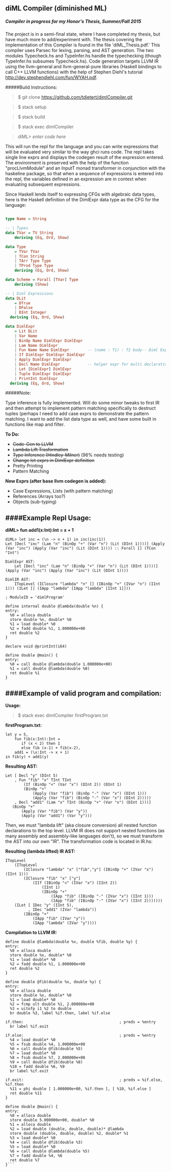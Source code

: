 ## diML Compiler (diminished ML)

##### Compiler in progress for my Honor's Thesis, Summer/Fall 2015
The project is in a semi-final state, where I have completed my thesis, but have much more to add/experiment with. The thesis covering the implementation of this Compiler is found in the file 'diML_Thesis.pdf.' This compiler uses Parsec for lexing, parsing, and AST generation. The two modules Typecheck.hs and TypeInfer.hs handle the typechecking (though TypeInfer.hs subsumes Typecheck.hs). Code generation targets LLVM IR using the llvm-general and llvm-general-pure libraries (Haskell bindings to call C++ LLVM functions) with the help of Stephen Diehl's tutorial <http://dev.stephendiehl.com/fun/WYAH.pdf>. 


#####Build Instructions:

> $ git clone https://github.com/tdietert/dimlCompiler.git

> $ stack setup

> $ stack build

> $ stack exec dimlCompiler

> diML> *enter code here*

This will run the repl for the language and you can write expressions that will be evaluated very similar to the way ghci runs code. The repl takes single line exprs and displays the codegen result of the expression entered. The environment is preserved with the help of the function "procLlvmModule" and an InputT monad transformer in conjunction with the haskeline package, so that when a sequence of expressions is entered into the repl, the variables defined in an expression are in context when evaluating subsequent expressions.


Since Haskell lends itself to expressing CFGs with algebraic data types, here is the Haskell definition of the DimlExpr data type as the CFG for the language:
```haskell

type Name = String

-- | Types
data TVar = TV String
    deriving (Eq, Ord, Show)

data Type 
    = TVar TVar
    | TCon String
    | TArr Type Type
    | TProd Type Type
    deriving (Eq, Ord, Show)

data Scheme = Forall [TVar] Type
    deriving (Show)

-- | Diml Expressions
data DLit 
    = DTrue
    | DFalse
    | DInt Integer
  deriving (Eq, Ord, Show)

data DimlExpr 
    = Lit DLit
    | Var Name
    | BinOp Name DimlExpr DimlExpr 
    | Lam Name DimlExpr
    | Fun Name Name DimlExpr        -- (name : T1) : T2 body-- Diml Expression Definition    
    | If DimlExpr DimlExpr DimlExpr
    | Apply DimlExpr DimlExpr
    | Decl Name DimlExpr            -- helper expr for multi declaration letexprs
    | Let [DimlExpr] DimlExpr 
    | Tuple DimlExpr DimlExpr
    | PrintInt DimlExpr
  deriving (Eq, Ord, Show)
```

#####Note:

Type inference is fully implemented. Will do some minor tweaks to first IR and then attempt to implement pattern matching specifically to destruct tuples (perhaps I need to add case exprs to demonstrate the pattern matching. I want to add the list data type as well, and have some built in functions like map and filter. 


**To Do:**
- ~~Code-Gen to LLVM~~
- ~~Lambda Lift Trasformation~~
- ~~Type Inference (Hindley-Milner)~~ (96% needs testing)
- ~~Change let exprs in DimlExpr definition~~
- Pretty Printing
- Pattern Matching


**New Exprs (after base llvm codegen is added):**

- Case Expressions, Lists (with pattern matching)
- References (Arrays too?)
- Objects (sub-typing)

####Example Repl Usage:
---

**diML> fun add1(x:Int):Int = x + 1**

```
diML> let inc = (\n -> n + 1) in inc(inc(1))
Let [Decl "inc" (Lam "n" (BinOp "+" (Var "n") (Lit (DInt 1))))] (Apply (Var "inc") (Apply (Var "inc") (Lit (DInt 1)))) :: Forall [] (TCon "Int")

DimlExpr AST:
    Let [Decl "inc" (Lam "n" (BinOp "+" (Var "n") (Lit (DInt 1))))] (Apply (Var "inc") (Apply (Var "inc") (Lit (DInt 1))))

DimlIR AST:
    ITopLevel (IClosure "lambda" "n" [] (IBinOp "+" (IVar "n") (IInt 1))) (ILet [] (IApp "lambda" [IApp "lambda" [IInt 1]]))

; ModuleID = 'dimlProgram'

define internal double @lambda(double %n) {
entry:
  %0 = alloca double
  store double %n, double* %0
  %1 = load double* %0
  %2 = fadd double %1, 1.000000e+00
  ret double %2
}

declare void @printInt(i64)

define double @main() {
entry:
  %0 = call double @lambda(double 1.000000e+00)
  %1 = call double @lambda(double %0)
  ret double %1
}
```

####Example of valid program and compilation:
---

**Usage:**
> $ stack exec dimlCompiler firstProgram.txt

**firstProgram.txt:**
```
let y = 5,
    fun fib(x:Int):Int = 
       if (x < 2) then 1
       else fib (x-1) + fib(x-2),
    add1 = (\x:Int -> x + 1)
in fib(y) + add1(y)
```

**Resulting AST:**
```
Let [ Decl "y" (DInt 5)
    , Fun "fib" "x" TInt TInt 
        (If (BinOp "<" (Var "x") (DInt 2)) (DInt 1) 
        (BinOp "+" 
            (Apply (Var "fib") (BinOp "-" (Var "x") (DInt 1))) 
            (Apply (Var "fib") (BinOp "-" (Var "x") (DInt 2)))))
    , Decl "add1" (Lam "x" TInt (BinOp "+" (Var "x") (DInt 1)))] 
   (BinOp "+" 
       (Apply (Var "fib") (Var "y")) 
       (Apply (Var "add1") (Var "y")))
```

Then, we must "lambda lift" (aka closure conversion) all nested function declarations to the top level. LLVM IR does not support nested functions (as many assembly and assembly-like languages don't), so we must transform the AST into our own "IR". The transformation code is located in IR.hs:

**Resulting (lambda lifted) IR AST:**
``` 
ITopLevel 
    (ITopLevel 
        (IClosure "lambda" "x" ["fib","y"] (IBinOp "+" (IVar "x") (IInt 1))) 
        (IClosure "fib" "x" ["y"] 
            (IIf (IBinOp "<" (IVar "x") (IInt 2)) 
                (IInt 1) 
                (IBinOp "+" 
                    (IApp "fib" (IBinOp "-" (IVar "x") (IInt 1))) 
                    (IApp "fib" (IBinOp "-" (IVar "x") (IInt 2))))))) 
    (ILet [ IDec "y" (IInt 5),
          , IDec "add1" (IVar "lambda")] 
        (IBinOp "+" 
            (IApp "fib" (IVar "y")) 
            (IApp "lambda" (IVar "y"))))
```

**Compilation to LLVM IR:**
```
define double @lambda(double %x, double %fib, double %y) {
entry:
  %0 = alloca double
  store double %x, double* %0
  %1 = load double* %0
  %2 = fadd double %1, 1.000000e+00
  ret double %2
}

define double @fib(double %x, double %y) {
entry:
  %0 = alloca double
  store double %x, double* %0
  %1 = load double* %0
  %2 = fcmp ult double %1, 2.000000e+00
  %3 = uitofp i1 %2 to double
  br double %3, label %if.then, label %if.else

if.then:                                          ; preds = %entry
  br label %if.exit

if.else:                                          ; preds = %entry
  %4 = load double* %0
  %5 = fsub double %4, 1.000000e+00
  %6 = call double @fib(double %5)
  %7 = load double* %0
  %8 = fsub double %7, 2.000000e+00
  %9 = call double @fib(double %8)
  %10 = fadd double %6, %9
  br label %if.exit

if.exit:                                          ; preds = %if.else, %if.then
  %11 = phi double [ 1.000000e+00, %if.then ], [ %10, %if.else ]
  ret double %11
}

define double @main() {
entry:
  %0 = alloca double
  store double 5.000000e+00, double* %0
  %1 = alloca double
  %2 = load double (double, double, double)* @lambda
  store double (double, double, double) %2, double* %1
  %3 = load double* %0
  %4 = call double @fib(double %3)
  %5 = load double* %0
  %6 = call double @lambda(double %5)
  %7 = fadd double %4, %6
  ret double %7
}```
